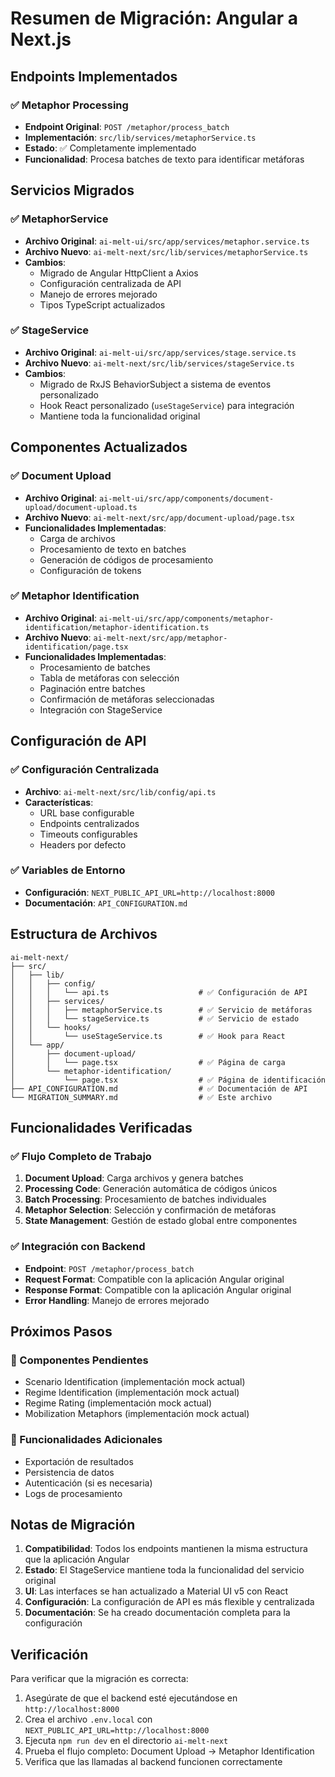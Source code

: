 # Resumen de Migración: Angular a Next.js

## Endpoints Implementados

### ✅ Metaphor Processing
- **Endpoint Original**: `POST /metaphor/process_batch`
- **Implementación**: `src/lib/services/metaphorService.ts`
- **Estado**: ✅ Completamente implementado
- **Funcionalidad**: Procesa batches de texto para identificar metáforas

## Servicios Migrados

### ✅ MetaphorService
- **Archivo Original**: `ai-melt-ui/src/app/services/metaphor.service.ts`
- **Archivo Nuevo**: `ai-melt-next/src/lib/services/metaphorService.ts`
- **Cambios**:
  - Migrado de Angular HttpClient a Axios
  - Configuración centralizada de API
  - Manejo de errores mejorado
  - Tipos TypeScript actualizados

### ✅ StageService
- **Archivo Original**: `ai-melt-ui/src/app/services/stage.service.ts`
- **Archivo Nuevo**: `ai-melt-next/src/lib/services/stageService.ts`
- **Cambios**:
  - Migrado de RxJS BehaviorSubject a sistema de eventos personalizado
  - Hook React personalizado (`useStageService`) para integración
  - Mantiene toda la funcionalidad original

## Componentes Actualizados

### ✅ Document Upload
- **Archivo Original**: `ai-melt-ui/src/app/components/document-upload/document-upload.ts`
- **Archivo Nuevo**: `ai-melt-next/src/app/document-upload/page.tsx`
- **Funcionalidades Implementadas**:
  - Carga de archivos
  - Procesamiento de texto en batches
  - Generación de códigos de procesamiento
  - Configuración de tokens

### ✅ Metaphor Identification
- **Archivo Original**: `ai-melt-ui/src/app/components/metaphor-identification/metaphor-identification.ts`
- **Archivo Nuevo**: `ai-melt-next/src/app/metaphor-identification/page.tsx`
- **Funcionalidades Implementadas**:
  - Procesamiento de batches
  - Tabla de metáforas con selección
  - Paginación entre batches
  - Confirmación de metáforas seleccionadas
  - Integración con StageService

## Configuración de API

### ✅ Configuración Centralizada
- **Archivo**: `ai-melt-next/src/lib/config/api.ts`
- **Características**:
  - URL base configurable
  - Endpoints centralizados
  - Timeouts configurables
  - Headers por defecto

### ✅ Variables de Entorno
- **Configuración**: `NEXT_PUBLIC_API_URL=http://localhost:8000`
- **Documentación**: `API_CONFIGURATION.md`

## Estructura de Archivos

```
ai-melt-next/
├── src/
│   ├── lib/
│   │   ├── config/
│   │   │   └── api.ts                    # ✅ Configuración de API
│   │   ├── services/
│   │   │   ├── metaphorService.ts        # ✅ Servicio de metáforas
│   │   │   └── stageService.ts           # ✅ Servicio de estado
│   │   └── hooks/
│   │       └── useStageService.ts        # ✅ Hook para React
│   └── app/
│       ├── document-upload/
│       │   └── page.tsx                  # ✅ Página de carga
│       └── metaphor-identification/
│           └── page.tsx                  # ✅ Página de identificación
├── API_CONFIGURATION.md                  # ✅ Documentación de API
└── MIGRATION_SUMMARY.md                  # ✅ Este archivo
```

## Funcionalidades Verificadas

### ✅ Flujo Completo de Trabajo
1. **Document Upload**: Carga archivos y genera batches
2. **Processing Code**: Generación automática de códigos únicos
3. **Batch Processing**: Procesamiento de batches individuales
4. **Metaphor Selection**: Selección y confirmación de metáforas
5. **State Management**: Gestión de estado global entre componentes

### ✅ Integración con Backend
- **Endpoint**: `POST /metaphor/process_batch`
- **Request Format**: Compatible con la aplicación Angular original
- **Response Format**: Compatible con la aplicación Angular original
- **Error Handling**: Manejo de errores mejorado

## Próximos Pasos

### 🔄 Componentes Pendientes
- Scenario Identification (implementación mock actual)
- Regime Identification (implementación mock actual)
- Regime Rating (implementación mock actual)
- Mobilization Metaphors (implementación mock actual)

### 🔄 Funcionalidades Adicionales
- Exportación de resultados
- Persistencia de datos
- Autenticación (si es necesaria)
- Logs de procesamiento

## Notas de Migración

1. **Compatibilidad**: Todos los endpoints mantienen la misma estructura que la aplicación Angular
2. **Estado**: El StageService mantiene toda la funcionalidad del servicio original
3. **UI**: Las interfaces se han actualizado a Material UI v5 con React
4. **Configuración**: La configuración de API es más flexible y centralizada
5. **Documentación**: Se ha creado documentación completa para la configuración

## Verificación

Para verificar que la migración es correcta:

1. Asegúrate de que el backend esté ejecutándose en `http://localhost:8000`
2. Crea el archivo `.env.local` con `NEXT_PUBLIC_API_URL=http://localhost:8000`
3. Ejecuta `npm run dev` en el directorio `ai-melt-next`
4. Prueba el flujo completo: Document Upload → Metaphor Identification
5. Verifica que las llamadas al backend funcionen correctamente 